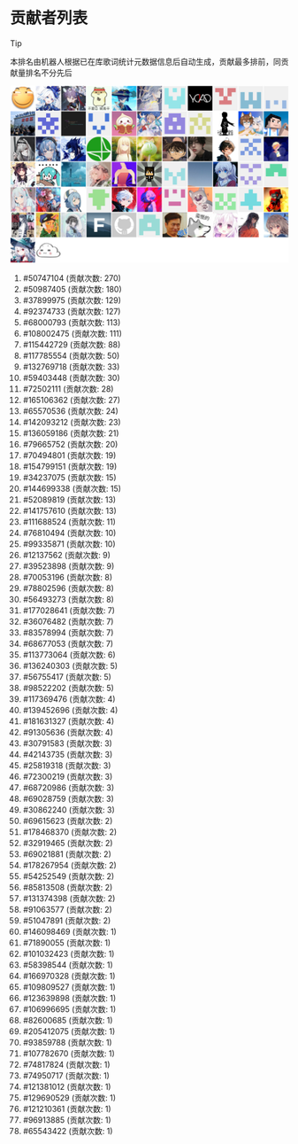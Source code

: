 # 贡献者列表

> [!TIP]
> 本排名由机器人根据已在库歌词统计元数据信息后自动生成，贡献最多排前，同贡献量排名不分先后

![贡献者头像画廊](./CONTRIBUTORS.svg)

1. #50747104 (贡献次数: 270)
2. #50987405 (贡献次数: 180)
3. #37899975 (贡献次数: 129)
4. #92374733 (贡献次数: 127)
5. #68000793 (贡献次数: 113)
6. #108002475 (贡献次数: 111)
7. #115442729 (贡献次数: 88)
8. #117785554 (贡献次数: 50)
9. #132769718 (贡献次数: 33)
10. #59403448 (贡献次数: 30)
11. #72502111 (贡献次数: 28)
12. #165106362 (贡献次数: 27)
13. #65570536 (贡献次数: 24)
14. #142093212 (贡献次数: 23)
15. #136059186 (贡献次数: 21)
16. #79665752 (贡献次数: 20)
17. #70494801 (贡献次数: 19)
18. #154799151 (贡献次数: 19)
19. #34237075 (贡献次数: 15)
20. #144699338 (贡献次数: 15)
21. #52089819 (贡献次数: 13)
22. #141757610 (贡献次数: 13)
23. #111688524 (贡献次数: 11)
24. #76810494 (贡献次数: 10)
25. #99335871 (贡献次数: 10)
26. #12137562 (贡献次数: 9)
27. #39523898 (贡献次数: 9)
28. #70053196 (贡献次数: 8)
29. #78802596 (贡献次数: 8)
30. #56493273 (贡献次数: 8)
31. #177028641 (贡献次数: 7)
32. #36076482 (贡献次数: 7)
33. #83578994 (贡献次数: 7)
34. #68677053 (贡献次数: 7)
35. #113773064 (贡献次数: 6)
36. #136240303 (贡献次数: 5)
37. #56755417 (贡献次数: 5)
38. #98522202 (贡献次数: 5)
39. #117369476 (贡献次数: 4)
40. #139452696 (贡献次数: 4)
41. #181631327 (贡献次数: 4)
42. #91305636 (贡献次数: 4)
43. #30791583 (贡献次数: 3)
44. #42143735 (贡献次数: 3)
45. #25819318 (贡献次数: 3)
46. #72300219 (贡献次数: 3)
47. #68720986 (贡献次数: 3)
48. #69028759 (贡献次数: 3)
49. #30862240 (贡献次数: 3)
50. #69615623 (贡献次数: 2)
51. #178468370 (贡献次数: 2)
52. #32919465 (贡献次数: 2)
53. #69021881 (贡献次数: 2)
54. #178267954 (贡献次数: 2)
55. #54252549 (贡献次数: 2)
56. #85813508 (贡献次数: 2)
57. #131374398 (贡献次数: 2)
58. #91063577 (贡献次数: 2)
59. #51047891 (贡献次数: 2)
60. #146098469 (贡献次数: 1)
61. #71890055 (贡献次数: 1)
62. #101032423 (贡献次数: 1)
63. #58398544 (贡献次数: 1)
64. #166970328 (贡献次数: 1)
65. #109809527 (贡献次数: 1)
66. #123639898 (贡献次数: 1)
67. #106996695 (贡献次数: 1)
68. #82600685 (贡献次数: 1)
69. #205412075 (贡献次数: 1)
70. #93859788 (贡献次数: 1)
71. #107782670 (贡献次数: 1)
72. #74817824 (贡献次数: 1)
73. #74950717 (贡献次数: 1)
74. #121381012 (贡献次数: 1)
75. #129690529 (贡献次数: 1)
76. #121210361 (贡献次数: 1)
77. #96913885 (贡献次数: 1)
78. #65543422 (贡献次数: 1)
